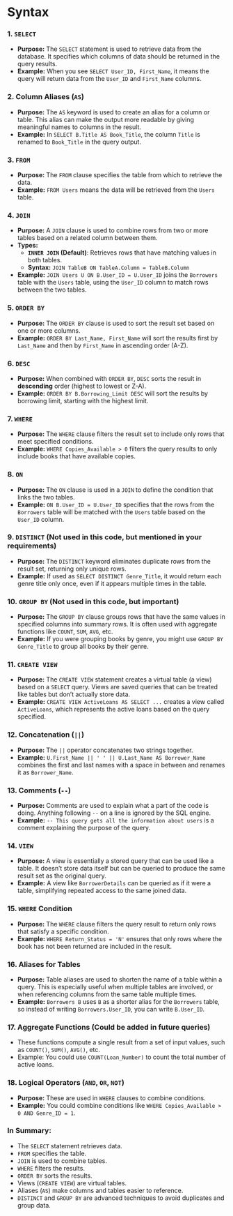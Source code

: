 # Syntax 

### 1. **`SELECT`**
   - **Purpose:** The `SELECT` statement is used to retrieve data from the database. It specifies which columns of data should be returned in the query results.
   - **Example:** When you see `SELECT User_ID, First_Name`, it means the query will return data from the `User_ID` and `First_Name` columns.

### 2. **Column Aliases (`AS`)**
   - **Purpose:** The `AS` keyword is used to create an alias for a column or table. This alias can make the output more readable by giving meaningful names to columns in the result.
   - **Example:** In `SELECT B.Title AS Book_Title`, the column `Title` is renamed to `Book_Title` in the query output.

### 3. **`FROM`**
   - **Purpose:** The `FROM` clause specifies the table from which to retrieve the data.
   - **Example:** `FROM Users` means the data will be retrieved from the `Users` table.

### 4. **`JOIN`**
   - **Purpose:** A `JOIN` clause is used to combine rows from two or more tables based on a related column between them.
   - **Types:**
     - **`INNER JOIN` (Default)**: Retrieves rows that have matching values in both tables.
     - **Syntax:** `JOIN TableB ON TableA.Column = TableB.Column`
   - **Example:** `JOIN Users U ON B.User_ID = U.User_ID` joins the `Borrowers` table with the `Users` table, using the `User_ID` column to match rows between the two tables.

### 5. **`ORDER BY`**
   - **Purpose:** The `ORDER BY` clause is used to sort the result set based on one or more columns.
   - **Example:** `ORDER BY Last_Name, First_Name` will sort the results first by `Last_Name` and then by `First_Name` in ascending order (A-Z).

### 6. **`DESC`**
   - **Purpose:** When combined with `ORDER BY`, `DESC` sorts the result in **descending** order (highest to lowest or Z-A).
   - **Example:** `ORDER BY B.Borrowing_Limit DESC` will sort the results by borrowing limit, starting with the highest limit.

### 7. **`WHERE`**
   - **Purpose:** The `WHERE` clause filters the result set to include only rows that meet specified conditions.
   - **Example:** `WHERE Copies_Available > 0` filters the query results to only include books that have available copies.

### 8. **`ON`**
   - **Purpose:** The `ON` clause is used in a `JOIN` to define the condition that links the two tables.
   - **Example:** `ON B.User_ID = U.User_ID` specifies that the rows from the `Borrowers` table will be matched with the `Users` table based on the `User_ID` column.

### 9. **`DISTINCT`** (Not used in this code, but mentioned in your requirements)
   - **Purpose:** The `DISTINCT` keyword eliminates duplicate rows from the result set, returning only unique rows.
   - **Example:** If used as `SELECT DISTINCT Genre_Title`, it would return each genre title only once, even if it appears multiple times in the table.

### 10. **`GROUP BY`** (Not used in this code, but important)
   - **Purpose:** The `GROUP BY` clause groups rows that have the same values in specified columns into summary rows. It is often used with aggregate functions like `COUNT`, `SUM`, `AVG`, etc.
   - **Example:** If you were grouping books by genre, you might use `GROUP BY Genre_Title` to group all books by their genre.

### 11. **`CREATE VIEW`**
   - **Purpose:** The `CREATE VIEW` statement creates a virtual table (a view) based on a `SELECT` query. Views are saved queries that can be treated like tables but don’t actually store data.
   - **Example:** `CREATE VIEW ActiveLoans AS SELECT ...` creates a view called `ActiveLoans`, which represents the active loans based on the query specified.

### 12. **Concatenation (`||`)**
   - **Purpose:** The `||` operator concatenates two strings together.
   - **Example:** `U.First_Name || ' ' || U.Last_Name AS Borrower_Name` combines the first and last names with a space in between and renames it as `Borrower_Name`.

### 13. **Comments (`--`)**
   - **Purpose:** Comments are used to explain what a part of the code is doing. Anything following `--` on a line is ignored by the SQL engine.
   - **Example:** `-- This query gets all the information about users` is a comment explaining the purpose of the query.

### 14. **`VIEW`**
   - **Purpose:** A view is essentially a stored query that can be used like a table. It doesn’t store data itself but can be queried to produce the same result set as the original query.
   - **Example:** A view like `BorrowerDetails` can be queried as if it were a table, simplifying repeated access to the same joined data.

### 15. **`WHERE` Condition**
   - **Purpose:** The `WHERE` clause filters the query result to return only rows that satisfy a specific condition.
   - **Example:** `WHERE Return_Status = 'N'` ensures that only rows where the book has not been returned are included in the result.

### 16. **Aliases for Tables**
   - **Purpose:** Table aliases are used to shorten the name of a table within a query. This is especially useful when multiple tables are involved, or when referencing columns from the same table multiple times.
   - **Example:** `Borrowers B` uses `B` as a shorter alias for the `Borrowers` table, so instead of writing `Borrowers.User_ID`, you can write `B.User_ID`.

### 17. **Aggregate Functions** (Could be added in future queries)
   - These functions compute a single result from a set of input values, such as `COUNT()`, `SUM()`, `AVG()`, etc.  
   - Example: You could use `COUNT(Loan_Number)` to count the total number of active loans.

### 18. **Logical Operators (`AND`, `OR`, `NOT`)**
   - **Purpose:** These are used in `WHERE` clauses to combine conditions.
   - **Example:** You could combine conditions like `WHERE Copies_Available > 0 AND Genre_ID = 1`.

### **In Summary:**
- The `SELECT` statement retrieves data.
- `FROM` specifies the table.
- `JOIN` is used to combine tables.
- `WHERE` filters the results.
- `ORDER BY` sorts the results.
- Views (`CREATE VIEW`) are virtual tables.
- Aliases (`AS`) make columns and tables easier to reference.
- `DISTINCT` and `GROUP BY` are advanced techniques to avoid duplicates and group data.

